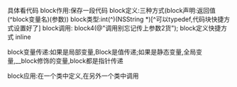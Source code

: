 具体看代码
block作用:保存一段代码
block定义:三种方式(block声明:返回值(^block变量名)(参数))
block类型:int(^)(NSString *)[^可以typedef,代码块快捷方式设置好了]
block调用: block4(@"调用别忘记传上参数2货");
block定义快捷方式 inline

block变量传递:如果是局部变量,Block是值传递;如果是静态变量,全局变量,__block修饰的变量,block都是指针传递

block应用:在一个类中定义,在另外一个类中调用